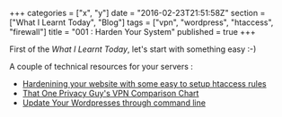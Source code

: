 +++
categories = ["x", "y"]
date = "2016-02-23T21:51:58Z"
section = ["What I Learnt Today", "Blog"]
tags = ["vpn", "wordpress", "htaccess", "firewall"]
title = "001 : Harden Your System"
published = true
+++

First of the _What I Learnt Today_, let's start with something easy :-)

A couple of technical resources for your servers : 

- [Hardenining your website with some easy to setup htaccess rules](https://perishablepress.com/6g/)
- [That One Privacy Guy's VPN Comparison Chart](https://docs.google.com/spreadsheets/d/1FJTvWT5RHFSYuEoFVpAeQjuQPU4BVzbOigT0xebxTOw/edit#gid=0)
- [Update Your Wordpresses through command line](https://bluehost.github.io/wp-tools/)
